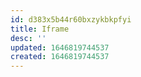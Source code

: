 ```yaml
---
id: d383x5b44r60bxzykbkpfyi
title: Iframe
desc: ''
updated: 1646819744537
created: 1646819744537
---
```


